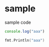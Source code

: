 # sample

sample code

```js:sample.js
console.log("aaa")
```

```go:test.go
fmt.Println("aaa")
```
